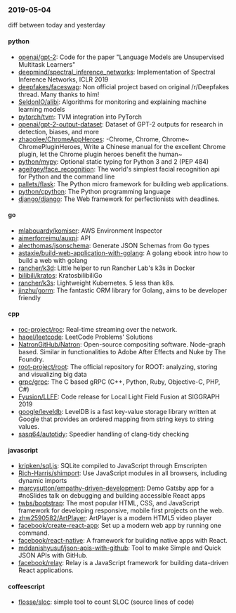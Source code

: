 ### 2019-05-04
diff between today and yesterday

#### python
* [openai/gpt-2](https://github.com/openai/gpt-2): Code for the paper "Language Models are Unsupervised Multitask Learners"
* [deepmind/spectral_inference_networks](https://github.com/deepmind/spectral_inference_networks): Implementation of Spectral Inference Networks, ICLR 2019
* [deepfakes/faceswap](https://github.com/deepfakes/faceswap): Non official project based on original /r/Deepfakes thread. Many thanks to him!
* [SeldonIO/alibi](https://github.com/SeldonIO/alibi): Algorithms for monitoring and explaining machine learning models
* [pytorch/tvm](https://github.com/pytorch/tvm): TVM integration into PyTorch
* [openai/gpt-2-output-dataset](https://github.com/openai/gpt-2-output-dataset): Dataset of GPT-2 outputs for research in detection, biases, and more
* [zhaoolee/ChromeAppHeroes](https://github.com/zhaoolee/ChromeAppHeroes): -Chrome, Chrome, Chrome~ ChromePluginHeroes, Write a Chinese manual for the excellent Chrome plugin, let the Chrome plugin heroes benefit the human~
* [python/mypy](https://github.com/python/mypy): Optional static typing for Python 3 and 2 (PEP 484)
* [ageitgey/face_recognition](https://github.com/ageitgey/face_recognition): The world's simplest facial recognition api for Python and the command line
* [pallets/flask](https://github.com/pallets/flask): The Python micro framework for building web applications.
* [python/cpython](https://github.com/python/cpython): The Python programming language
* [django/django](https://github.com/django/django): The Web framework for perfectionists with deadlines.

#### go
* [mlabouardy/komiser](https://github.com/mlabouardy/komiser): AWS Environment Inspector 
* [aimerforreimu/auxpi](https://github.com/aimerforreimu/auxpi):   API 
* [alecthomas/jsonschema](https://github.com/alecthomas/jsonschema): Generate JSON Schemas from Go types
* [astaxie/build-web-application-with-golang](https://github.com/astaxie/build-web-application-with-golang): A golang ebook intro how to build a web with golang
* [rancher/k3d](https://github.com/rancher/k3d): Little helper to run Rancher Lab's k3s in Docker
* [bilibili/kratos](https://github.com/bilibili/kratos): KratosbilibiliGo
* [rancher/k3s](https://github.com/rancher/k3s): Lightweight Kubernetes. 5 less than k8s.
* [jinzhu/gorm](https://github.com/jinzhu/gorm): The fantastic ORM library for Golang, aims to be developer friendly

#### cpp
* [roc-project/roc](https://github.com/roc-project/roc): Real-time streaming over the network.
* [haoel/leetcode](https://github.com/haoel/leetcode): LeetCode Problems' Solutions
* [NatronGitHub/Natron](https://github.com/NatronGitHub/Natron): Open-source compositing software. Node-graph based. Similar in functionalities to Adobe After Effects and Nuke by The Foundry.
* [root-project/root](https://github.com/root-project/root): The official repository for ROOT: analyzing, storing and visualizing big data
* [grpc/grpc](https://github.com/grpc/grpc): The C based gRPC (C++, Python, Ruby, Objective-C, PHP, C#)
* [Fyusion/LLFF](https://github.com/Fyusion/LLFF): Code release for Local Light Field Fusion at SIGGRAPH 2019
* [google/leveldb](https://github.com/google/leveldb): LevelDB is a fast key-value storage library written at Google that provides an ordered mapping from string keys to string values.
* [sasq64/autotidy](https://github.com/sasq64/autotidy): Speedier handling of clang-tidy checking

#### javascript
* [kripken/sql.js](https://github.com/kripken/sql.js): SQLite compiled to JavaScript through Emscripten
* [Rich-Harris/shimport](https://github.com/Rich-Harris/shimport): Use JavaScript modules in all browsers, including dynamic imports
* [marcysutton/empathy-driven-development](https://github.com/marcysutton/empathy-driven-development): Demo Gatsby app for a #noSlides talk on debugging and building accessible React apps
* [twbs/bootstrap](https://github.com/twbs/bootstrap): The most popular HTML, CSS, and JavaScript framework for developing responsive, mobile first projects on the web.
* [zhw2590582/ArtPlayer](https://github.com/zhw2590582/ArtPlayer):  ArtPlayer is a modern HTML5 video player
* [facebook/create-react-app](https://github.com/facebook/create-react-app): Set up a modern web app by running one command.
* [facebook/react-native](https://github.com/facebook/react-native): A framework for building native apps with React.
* [mddanishyusuf/json-apis-with-github](https://github.com/mddanishyusuf/json-apis-with-github):  Tool to make Simple and Quick JSON APIs with GitHub.
* [facebook/relay](https://github.com/facebook/relay): Relay is a JavaScript framework for building data-driven React applications.

#### coffeescript
* [flosse/sloc](https://github.com/flosse/sloc): simple tool to count SLOC (source lines of code)
